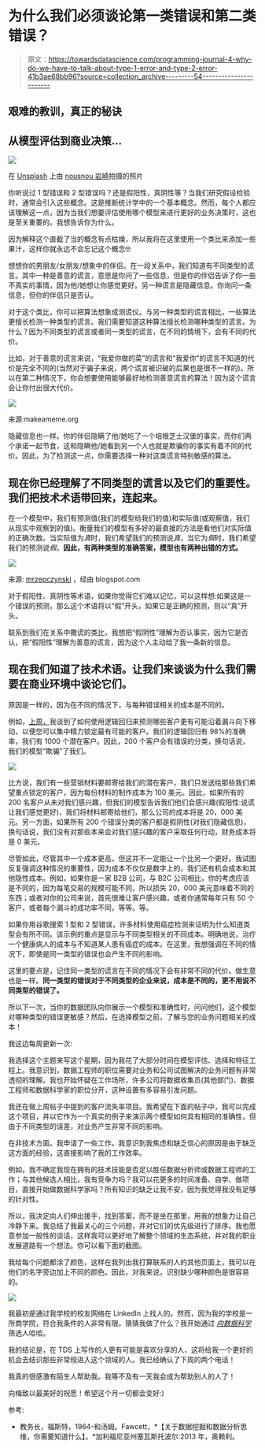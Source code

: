 # 为什么我们必须谈论第一类错误和第二类错误？

> 原文：<https://towardsdatascience.com/programming-journal-4-why-do-we-have-to-talk-about-type-1-error-and-type-2-error-41b3ae68bb96?source=collection_archive---------54----------------------->

## 艰难的教训，真正的秘诀

## 从模型评估到商业决策…

![](img/63438a3fae8020c781ac658517074979.png)

在 [Unsplash](https://unsplash.com?utm_source=medium&utm_medium=referral) 上由 [nousnou 岩崎](https://unsplash.com/@nousnou?utm_source=medium&utm_medium=referral)拍摄的照片

你听说过 1 型错误和 2 型错误吗？还是假阳性，真阴性等？当我们研究假设检验时，通常会引入这些概念。这是推断统计学中的一个基本概念。然而，每个人都应该理解这一点，因为当我们想要评估使用哪个模型来进行更好的业务决策时，这也是至关重要的。我想告诉你为什么。

因为解释这个直截了当的概念有点枯燥，所以我将在这里使用一个类比来添加一些果汁，这样你就永远不会忘记这个概念🤓

想想你的男朋友/女朋友/想象中的伴侣。在一段关系中，我们知道有不同类型的谎言。其中一种是善意的谎言，意思是你问了一些信息，但是你的伴侣告诉了你一些不真实的事情，因为他/她想让你感觉更好。另一种谎言是隐藏信息。你询问一条信息，但你的伴侣只是否认。

对于这个类比，你可以把算法想象成测谎仪。与另一种类型的谎言相比，一些算法更擅长检测一种类型的谎言。我们需要知道这种算法擅长检测哪种类型的谎言。为什么？因为不同类型的谎言或者同一类型的谎言，在不同的情境下，会有不同的代价。

比如，对于善意的谎言来说，“我爱你做的菜”的谎言和“我爱你”的谎言不知道的代价是完全不同的(当然对于骗子来说，两个谎言被识破的后果也是很不一样的)。所以在第二种情况下，你会想要使用能够最好地检测善意谎言的算法！因为这个谎言会让你付出很大代价。

![](img/39761bfb58f74923ddf30ac22d1f65a6.png)

来源:makeameme.org

隐藏信息也一样。你的伴侣隐瞒了他/她吃了一个培根芝士汉堡的事实，而你们两个承诺一起节食，这和隐瞒他/她看到另一个人也就是欺骗你的事实有着不同的代价。因此，为了检测这一点，你需要选择一种对这类谎言特别敏感的算法。

## 现在你已经理解了不同类型的谎言以及它们的重要性。我们把技术术语带回来，连起来。

在一个模型中，我们有预测值(我们的模型给我们的值)和实际值(或观察值，我们从现实中观察到的值)。衡量我们的模型有多好的最直接的方法是看他们对实际值的正确次数。当实际值为*真*时，我们希望我们的预测说*真*，当它为*假*时，我们希望我们的预测说*假*。**因此，有两种类型的准确答案，模型也有两种出错的方式。**

![](img/113eaa3c9afc2cd553f998da76ca0ea6.png)

来源: [mrzepczynski](http://mrzepczynski.blogspot.com/2015/01/type-i-and-type-ii-errors-and.html) ，经由 blogspot.com

对于假阳性、真阴性等术语，如果你觉得它们难以记忆，可以这样想:如果这是一个错误的预测，那么这个术语将以“假”开头，如果它是正确的预测，则以“真”开头。

联系到我们在关系中撒谎的类比，我想把“假阴性”理解为否认事实，因为它是否认，把“假阳性”理解为善意的谎言，因为这个人主动给了我一条新的信息。

## 现在我们知道了技术术语。让我们来谈谈为什么我们需要在商业环境中谈论它们。

原因是一样的，因为在不同的情况下，与每种错误相关的成本是不同的。

例如，[上周，](/programming-journal-3-logistic-regression-cbf68f01bf7d?source=friends_link&sk=bf04ad8889180a66ca5e850f2227e8da)我谈到了如何使用逻辑回归来预测哪些客户更有可能沿着漏斗向下移动，以便您可以集中精力锁定最有可能的客户。我们的逻辑回归有 98%的准确率，我们有 1000 个潜在客户。因此，200 个客户会有错误的分类，换句话说，我们的模型“欺骗”了我们。

![](img/054f09054fcf871b376a2ad21c63b8cc.png)

比方说，我们有一些营销材料要邮寄给我们的潜在客户，我们只发送给那些我们希望重点锁定的客户，因为每份材料的制作成本为 100 美元。因此，如果所有的 200 名客户从未对我们感兴趣，但我们的模型告诉我们他们会感兴趣(假阳性:说谎让我们感觉更好)，我们将材料邮寄给他们，那么公司的成本将是 20，000 美元。另一方面，如果所有 200 个错误分类的客户都是假阴性(对我们隐藏信息)，换句话说，我们没有对那些本来会对我们感兴趣的客户采取任何行动，财务成本将是 0 美元。

尽管如此，尽管其中一个成本更高，但这并不一定能让一个比另一个更好。我试图反复强调这种情况的重要性，因为成本不仅仅是数字上的，我们还有机会成本和其他隐性成本。例如，如果你是一家 B2B 公司，与 B2C 公司相比，你的考虑应该是不同的，因为每笔交易的规模可能不同，所以损失 20，000 美元意味着不同的东西；或者对你的公司来说，首先很难让客户感兴趣，或者你通常每年只有 50 个客户，或者每个漏斗的成功率不同，等等。等。

如果你用谷歌搜索 1 型和 2 型错误，许多材料使用癌症检测来证明为什么知道类型会有所不同。该示例的重点是显示与不同类型相关的不同成本。明确地说，治疗一个健康病人的成本与不知道某人患有癌症的成本。在这里，我想强调在不同的情况下，即使是同一类型的错误也会产生不同的影响。

这里的要点是，记住同一类型的谎言在不同的情况下会有非常不同的代价。做生意也是一样。**同一类型的错误对于不同类型的企业来说，成本是不同的，更不用说不同类型的错误了。**

所以下一次，当你的数据团队向你展示一个模型和准确性时，问问他们，这个模型对哪种类型的错误更敏感？然后，在选择模型之前，了解与您的业务问题相关的成本！

我这边每周更新一次:

我选择这个主题来写这个星期，因为我花了大部分时间在模型评估、选择和特征工程上。我意识到，数据工程师的职位需要对业务和公司试图解决的业务问题有非常透彻的理解。我也开始怀疑在工作场所，许多公司将数据收集员(其他部门)、数据工程师和数据科学家的职位分开，这种设置有多容易引发问题。

我还在做上周帖子中提到的客户流失率项目。我希望在下面的帖子中，我可以完成这个项目，并以它作为一个真实的例子来演示两个模型如何具有相同的准确性，但由于不同类型的误差，对业务产生非常不同的影响。

在非技术方面。我申请了一些工作。我意识到我焦虑和缺乏信心的原因是由于缺乏这方面的经验，这直接影响了我的工作效率。

例如，我不确定我现在拥有的技术技能是否足以胜任数据分析师或数据工程师的工作；与其他候选人相比，我有竞争力吗？我可以花更多的时间准备、自学、做项目，直接开始做数据科学家吗？所有知识的缺乏让我不安，因为我觉得我没有足够的针对性。

所以，我决定向人们伸出援手，找到答案，而不是坐在那里，用我的想象力让自己冷静下来。我总结了我最关心的三个问题，并对它们的优先级进行了排序。我也愿意参加一般性的谈话，这样我可以更好地了解整个领域的生态系统，并对我的职业发展道路有一个想法。你可以看下面的截图。

我给每个问题都涂了颜色，这样在我列出我打算联系的人的其他页面上，我可以在他们的名字旁边加上不同的颜色。因此，对我来说，识别缺少哪种颜色是很容易的。

![](img/7b587efc40503718c08b9aeeccdf5f87.png)

我最初是通过我学校的校友网络在 LinkedIn 上找人的。然而，因为我的学校是一所商学院，符合我条件的人非常有限。猜猜我做了什么？我开始通过 [*向数据科学*](https://towardsdatascience.com/) 筛选人哈哈。

我的结论是，在 TDS 上写作的人更有可能是喜欢分享的人，这将给我一个更好的机会去结识那些非常规进入这个领域的人。我已经确认了下周的两个电话！

我真的很感激有陌生人帮助我。我等不及有一天我会成为帮助别人的人了！

向梅致以最美好的祝愿！希望这个月一切都会变好:)

参考:

*   教务长，福斯特，1964-和汤姆。Fawcett，*【关于数据挖掘和数据分析思维，你需要知道什么】。*加利福尼亚州塞瓦斯托波尔:2013 年，奥赖利。